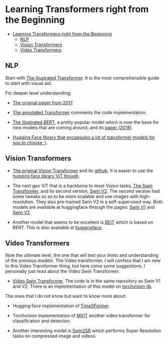 # Learning Transformers right from the Beginning

- [Learning Transformers right from the Beginning](#learning-transformers-right-from-the-beginning)
  - [NLP](#nlp)
  - [Vision Transformers](#vision-transformers)
  - [Video Transformers](#video-transformers)

## NLP

Start with [The illustrated Transformer](https://jalammar.github.io/illustrated-transformer/).
It is the most comprehensible guide to start with visual aid.

For deeper level understanding:

* [The original paper from 2017](http://nlp.seas.harvard.edu/2018/04/03/attention.html).

* [The annotated Transformer](http://nlp.seas.harvard.edu/2018/04/03/attention.html) comments the code implementation.

* [The illustrated BERT](https://jalammar.github.io/illustrated-bert/), a pretty popular model 
which is now the base for new models that are coming around, and its [paper (2018)](https://arxiv.org/abs/1810.04805). 

* [Hugging Face library that encapsules a lot of transformer models for you to choose :)](https://huggingface.co/docs/transformers/index).



## Vision Transformers

* [The original Vision Transformer](https://arxiv.org/abs/2010.11929) and its [github](https://arxiv.org/abs/2010.11929).
It is easier to use the [hugging face library ViT though](https://huggingface.co/docs/transformers/model_doc/vit).

* The next gen ViT that is a backbone to most Vision tasks, [The Swin Transformer](https://arxiv.org/abs/2103.14030),
and its second version, [Swin V2](https://arxiv.org/abs/2111.09883). 
The second version had some tweaks so as to be more scalable and use images with high-resolution.
They also pre-trained Swin V2 in a self-supervised way.
Both models are available at huggingface through the pages: [Swin V1](https://huggingface.co/docs/transformers/v4.26.0/en/model_doc/swin#overview) and [Swin V2](https://huggingface.co/docs/transformers/v4.26.0/en/model_doc/swinv2). 
 
* Another model that seems to be excellent is [BEIT](https://arxiv.org/abs/2106.08254) which is based on BERT. This is also available at [huggingface](https://huggingface.co/docs/transformers/model_doc/beit). 
 
## Video Transformers

Now the ultimate level, the one that will test your limits and understanding of the previous models.
The Video transformer. I will confess that I am new to this Video Transformer thing, but here come
some suggestions. I personally just read about the Video Swin Transformer.

* [Video Swin Transformer](https://arxiv.org/abs/2106.13230). The code is in the same repository as Swin V1 and V2.
There is an implementation of this model on [torchvision lib](https://pytorch.org/vision/main/models/video_swin_transformer.html).

The ones that I do not know but want to know more about:

* Hugging face implementation of [TimeSFormer](https://huggingface.co/docs/transformers/v4.26.0/en/model_doc/timesformer#transformers.TimesformerForVideoClassification).

* Torchvision implementation of [MVIT](https://pytorch.org/vision/stable/models/video_mvit.html)
another video transformer for classification and detection.

* Another interesting model is [Swin2SR](https://pytorch.org/vision/main/models/video_swin_transformer.html)
which performs Super Resolution tasks on compressed image and videos.